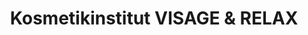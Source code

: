 ---
title: "Kosmetikinstitut VISAGE & RELAX"
url: /herzogenaurach/kosmetikinstitut-visage-und-relax/
shop: Kosmetik
---